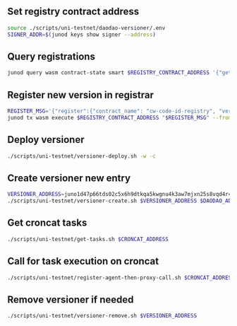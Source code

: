 ## Set registry contract address

```bash
source ./scripts/uni-testnet/daodao-versioner/.env
SIGNER_ADDR=$(junod keys show signer --address)

```
## Query registrations
```bash
junod query wasm contract-state smart $REGISTRY_CONTRACT_ADDRESS '{"get_registration":{"name": "cw-code-id-registry", "chain_id": "uni-5"}}' --node "https://rpc.uni.junonetwork.io:443"
```
## Register new version in registrar

```bash
REGISTER_MSG='{"register":{"contract_name": "cw-code-id-registry", "version": "0.1.0", "chain_id": "uni-5", "code_id": 1746, "checksum": "8608F8126D64B39C10433CB09481BA09299C208FF1A5E5B3DEAF9F1DEC6B2F2A"}}'
junod tx wasm execute $REGISTRY_CONTRACT_ADDRESS "$REGISTER_MSG" --from signer --node "https://rpc.uni.junonetwork.io:443" $TXFLAG
```
## Deploy versioner
```bash
./scripts/uni-testnet/versioner-deploy.sh -w -c
```

## Create versioner new entry

```bash
VERSIONER_ADDRESS=juno1d47p66tds02c5x6h9dtkqa5kwgnu4k3aw7mjxn25s8vqd4r49pusfq3wzz
./scripts/uni-testnet/versioner-create.sh $VERSIONER_ADDRESS $DAODAO_ADDR
```
## Get croncat tasks

```bash
./scripts/uni-testnet/get-tasks.sh $CRONCAT_ADDRESS
```
## Call for task execution on croncat

```bash
./scripts/uni-testnet/register-agent-then-proxy-call.sh $CRONCAT_ADDRESS $SIGNER_ADDR
```

## Remove versioner if needed

```bash
./scripts/uni-testnet/versioner-remove.sh $VERSIONER_ADDRESS
```
